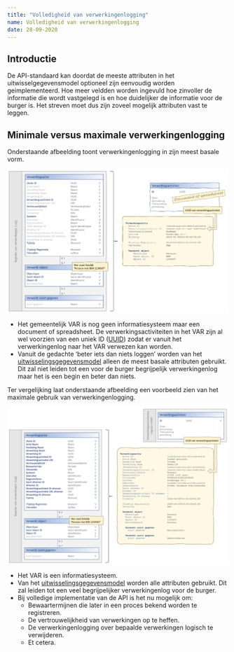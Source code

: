 ```yaml
---
title: "Volledigheid van verwerkingenlogging"
name: Volledigheid van verwerkingenlogging
date: 28-09-2020
---
```


## Introductie
De API-standaard kan doordat de meeste attributen in het uitwisselgegevensmodel optioneel zijn eenvoudig worden geimplementeerd. Hoe meer veldden worden ingevuld hoe zinvoller de informatie die wordt vastgelegd is en hoe duidelijker de informatie voor de burger is. Het streven moet dus zijn zoveel mogelijk attributen vast te leggen. 

## Minimale versus maximale verwerkingenlogging
Onderstaande afbeelding toont verwerkingenlogging in zijn meest basale vorm.

<img src="./_assets/minimaal.png" alt="Minimale variant van verwerkingenloggging" width="700"/>

-	Het gemeentelijk VAR is nog geen informatiesysteem maar een document of spreadsheet. De verwerkingsactiviteiten in het VAR zijn al wel voorzien van een uniek ID ([UUID](../gegevenswoordenboek/attribuuttypen/UUID.md)) zodat er vanuit het verwerkingenlog naar het VAR verwezen kan worden.
-	Vanuit de gedachte ‘beter iets dan niets loggen’ worden van het [uitwisselingsgegevensmodel](../gegevensmodel/uitwisselingsgegevensmodel/readme.md) alleen de meest basale attributen gebruikt. Dit zal niet leiden tot een voor de burger begrijpelijk verwerkingenlog maar het is een begin en beter dan niets.

Ter vergelijking laat onderstaande afbeelding een voorbeeld zien van het maximale gebruik van verwerkingenlogging.

<img src="./_assets/maximaal.png" alt="Maximale variant van verwerkingenlogging" width="700"/>

-	Het VAR is een informatiesysteem.
-	Van het [uitwisselingsgegevensmodel](../gegevensmodel/uitwisselingsgegevensmodel/readme.md) worden alle attributen gebruikt. Dit zal leiden tot een veel begrijpelijker verwerkingenlog voor de burger.
-	Bij volledige implementatie van de API is het nu mogelijk om:
    - Bewaartermijnen die later in een proces bekend worden te registreren.
    - De vertrouwelijkheid van verwerkingen op te heffen.
    - De verwerkingenlogging over bepaalde verwerkingen logisch te verwijderen.
    - Et cetera.
    
